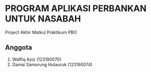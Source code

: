 # PROGRAM APLIKASI PERBANKAN UNTUK NASABAH
Project Akhir Matkul Praktikum PBO

 ## Anggota
 1. Waffiq Aziz (123190070)
 2. Damai Samurung Hutauruk (123190074)
